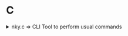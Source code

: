# C

<details>
  <summary>
    nky.c => CLI Tool to perform usual commands
  </summary>
    <p>Commands:
        <code>nky sd</code>
        To shutdown
    </p>

</details>
